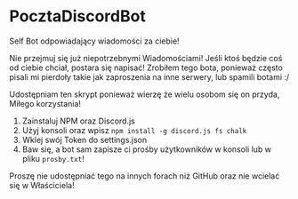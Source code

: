 # PocztaDiscordBot
Self Bot odpowiadający wiadomości za ciebie!

Nie przejmuj się już niepotrzebnymi Wiadomościami!
 Jeśli ktoś będzie coś od ciebie chciał, postara się napisać!
Zrobiłem tego bota, ponieważ często pisali mi pierdoły takie jak zaproszenia na inne serwery, lub spamili botami :/

Udostępniam ten skrypt ponieważ wierzę że wielu osobom się on przyda, Miłego korzystania!

1. Zainstaluj NPM oraz Discord.js
2. Użyj konsoli oraz wpisz `npm install -g discord.js fs chalk`
3. Wklej swój Token do settings.json
4. Baw się, a bot sam zapisze ci prośby użytkowników w konsoli lub w pliku `prosby.txt`!

Proszę nie udostępniać tego na innych forach niż GitHub oraz nie wcielać się w Właściciela!
